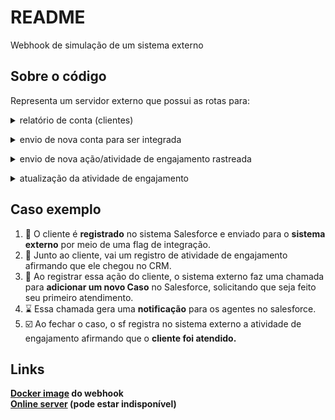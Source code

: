 # README

Webhook de simulação de um sistema externo

## Sobre o código

Representa um servidor externo que possui as rotas para:

<details>
    <summary>relatório de conta (clientes)</summary>
<pre><code>curl --request GET \
  --url https://diego-webhook-node-dev-v0-2.onrender.com/clientAccounts/report
</code></pre>
</details>

<p></p>

<details>
    <summary>envio de nova conta para ser integrada</summary>
<pre><code>curl --request POST \
  --url https://diego-webhook-node-dev-v0-2.onrender.com/clientAccounts/create \
  --header 'Content-Type: application/json' \
  --data '{
	"name": "Secondary Department Helpers",
	"description": "",
	"salesforce_id": "0012"
  }'
</code></pre>
</details>

<p></p>

<details>
    <summary>envio de nova ação/atividade de engajamento rastreada</summary>
<pre><code>curl --request POST \
  --url https://diego-webhook-node-dev-v0-2.onrender.com/clientAccounts/engagement/register_new \
  --header 'Content-Type: application/json' \
  --data '{
	"ownerId": 2,
	"actionDescribe": "Just entered in the CRM system. Welcome!",
	"additionalInfo": ""
  }'
</code></pre>
</details>

<p></p>

<details>
    <summary>atualização da atividade de engajamento</summary>
<pre><code>curl --request PATCH \
  --url https://diego-webhook-node-dev-v0-2.onrender.com/clientAccounts/engagement/update \
  --header 'Content-Type: application/json' \
  --data '{
	"id": 2,
	"additionalInfo": "New info"
  }'
</code></pre>
</details>

## Caso exemplo

1. 🪪 O cliente é <b>registrado</b> no sistema Salesforce e enviado para o <b>sistema externo</b> por meio de uma flag de integração.
2. 📑 Junto ao cliente, vai um registro de atividade de engajamento afirmando que ele chegou no CRM.
3. 💬 Ao registrar essa ação do cliente, o sistema externo faz uma chamada para <b>adicionar um novo Caso</b> no Salesforce, solicitando que seja feito seu primeiro atendimento.
4. ⌛ Essa chamada gera uma <b>notificação</b> para os agentes no salesforce.
5. ☑️ Ao fechar o caso, o sf registra no sistema externo a atividade de engajamento afirmando que o <b>cliente foi atendido<b>.

## Links

<a target="_blank" href="https://hub.docker.com/repository/docker/diegosous/webhook-node/general">Docker image</a> do webhook
<br/>
<a target="_blank" href="https://webhook-node-dev-0-1.onrender.com">Online server</a> (pode estar indisponível)
